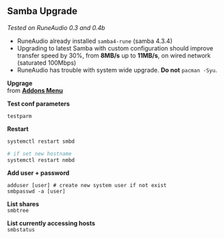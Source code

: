 Samba Upgrade
---
_Tested on RuneAudio 0.3 and 0.4b_
 
- RuneAudio already installed `samba4-rune` (samba 4.3.4)  
- Upgrading to latest Samba with custom configuration should improve transfer speed by 30%, from **8MB/s** up to **11MB/s**, on wired network (saturated 100Mbps) 
- RuneAudio has trouble with system wide upgrade. **Do not** `pacman -Syu`. 

**Upgrage**  
from [**Addons Menu**](https://github.com/rern/RuneAudio_Addons)  

**Test conf parameters**
```
testparm
```

**Restart**
```sh
systemctl restart smbd

# if set new hostname
systemctl restart nmbd
```

**Add user + password**
```
adduser [user] # create new system user if not exist
smbpasswd -a [user]
```

**List shares**  
`smbtree`  

**List currently accessing hosts**  
`smbstatus`  
